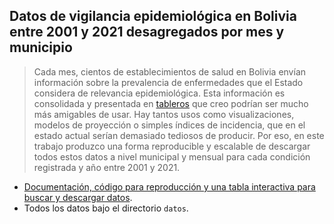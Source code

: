 ## Datos de vigilancia epidemiológica en Bolivia entre 2001 y 2021 desagregados por mes y municipio

> Cada mes, cientos de establecimientos de salud en Bolivia envían información sobre la prevalencia de enfermedades que el Estado considera de relevancia epidemiológica. Esta información es consolidada y presentada en [tableros](https://estadisticas.minsalud.gob.bo/Default_Vigilancia.aspx) que creo podrían ser mucho más amigables de usar. Hay tantos usos como visualizaciones, modelos de proyección o simples índices de incidencia, que en el estado actual serían demasiado tediosos de producir. Por eso, en este trabajo produzco una forma reproducible y escalable de descargar todos estos datos a nivel municipal y mensual para cada condición registrada y año entre 2001 y 2021.

- [Documentación, código para reproducción y una tabla interactiva para buscar y descargar datos](https://mauforonda.github.io/vigilancia-epidemiologica/datos/2001_clasificacion-general-sistemica_enfermedades-del-sistema-nervioso.csv).
- Todos los datos bajo el directorio `datos`.
